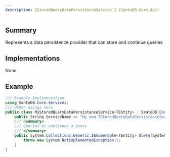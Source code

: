 ```yaml
---
description: IStoredQueryDataPersistenceService`1 (SanteDB.Core.Api)
---
```


## Summary
Represents a data persistence provider that can store and continue queries

## Implementations

None

## Example
```csharp
/// Example Implementation
using SanteDB.Core.Services;
/// Other usings here
public class MyStoredQueryDataPersistenceService<TEntity> : SanteDB.Core.Services.IStoredQueryDataPersistenceService<TEntity> { 
	public String ServiceName => "My own IStoredQueryDataPersistenceService`1 service";
	/// <summary>
	/// Queries or continues a query
	/// </summary>
	public System.Collections.Generic.IEnumerable<TEntity> Query(System.Linq.Expressions.Expression<System.Func<TEntity,System.Boolean>> query,System.Guid queryId,System.Int32 offset,System.Nullable<System.Int32> count,System.Int32& totalCount,System.Security.Principal.IPrincipal overrideAuthContext, orderBy){
		throw new System.NotImplementedException();
	}
}
```
